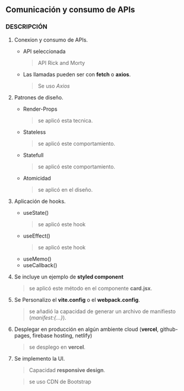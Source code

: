 <!-- Headers -->
## **Comunicación y consumo de APIs**

### **DESCRIPCIÓN**
 
1. Conexion y consumo de APIs.
    * API seleccionada
      > API Rick and Morty
    * Las llamadas pueden ser con **fetch** o **axios**.
      > Se uso *Axios*
    
2. Patrones de diseño.
    * Render-Props
      > se aplicó esta tecnica.
    * Stateless
      > se aplicó este comportamiento.
    * Statefull
      > se aplicó este comportamiento.
    * Atomicidad
      > se aplicó en el diseño.

3. Aplicación de hooks.
    * useState()
      > se aplicó este hook
    * useEffect()
      > se aplicó este hook
    * useMemo()
    * useCallback()

4. Se incluye un ejemplo de **styled component**
    > se aplicó este método en el componente **card.jsx**.

5. Se Personalizo el **vite.config** o el **webpack.config**.
    > se añadió la capacidad de generar un archivo de manifiesto (*manifest:{...}*).

7. Desplegar en producción en algún ambiente cloud (**vercel**, github-pages, firebase hosting, netlify)
    > se desplego en **vercel**.

8. Se implemento la UI.
    > Capacidad **responsive design**.
    
    > se uso CDN de Bootstrap
  
